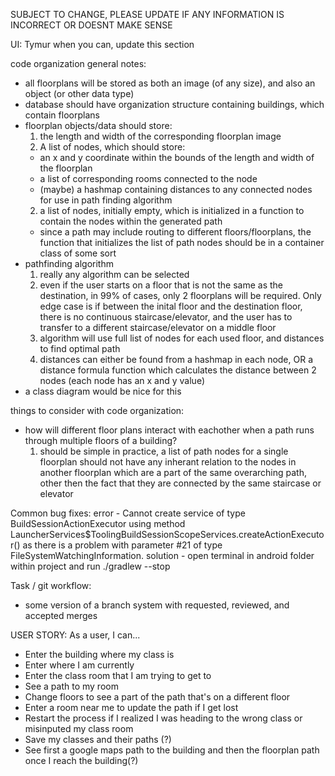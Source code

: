 SUBJECT TO CHANGE, PLEASE UPDATE IF ANY INFORMATION IS INCORRECT OR DOESNT MAKE SENSE

UI:
Tymur when you can, update this section


code organization general notes:
- all floorplans will be stored as both an image (of any size), and also an object (or other data type)
- database should have organization structure containing buildings, which contain floorplans
- floorplan objects/data should store:
  1. the length and width of the corresponding floorplan image
  2. A list of nodes, which should store:
    - an x and y coordinate within the bounds of the length and width of the floorplan
    - a list of corresponding rooms connected to the node
    - (maybe) a hashmap containing distances to any connected nodes for use in path finding algorithm
  2. a list of nodes, initially empty, which is initialized in a function to contain the nodes within the generated path
    - since a path may include routing to different floors/floorplans, the function that initializes the list of path nodes should be in a container class of some sort
- pathfinding algorithm
  1. really any algorithm can be selected
  2. even if the user starts on a floor that is not the same as the destination, in 99% of cases, only 2 floorplans will be required. Only edge case is if between the inital floor and the destination floor, there is no continuous staircase/elevator, and the user has to transfer to a different staircase/elevator on a middle floor
  3. algorithm will use full list of nodes for each used floor, and distances to find optimal path
  4. distances can either be found from a hashmap in each node, OR a distance formula function which calculates the distance between 2 nodes (each node has an x and y value)
- a class diagram would be nice for this

things to consider with code organization:
- how will different floor plans interact with eachother when a path runs through multiple floors of a building?
  1. should be simple in practice, a list of path nodes for a single floorplan should not have any inherant relation to the nodes in another floorplan which are a part of the same overarching path, other then the fact that they are connected by the same staircase or elevator

Common bug fixes:
error - Cannot create service of type BuildSessionActionExecutor using method LauncherServices$ToolingBuildSessionScopeServices.createActionExecutor() as there is a problem with parameter #21 of type FileSystemWatchingInformation.
solution - open terminal in android folder within project and run ./gradlew --stop

Task / git workflow:
- some version of a branch system with requested, reviewed, and accepted merges


USER STORY:
As a user, I can...
  - Enter the building where my class is
  - Enter where I am currently
  - Enter the class room that I am trying to get to
  - See a path to my room
  - Change floors to see a part of the path that's on a different floor
  - Enter a room near me to update the path if I get lost
  - Restart the process if I realized I was heading to the wrong class or misinputed my class room
  - Save my classes and their paths (?)
  - See first a google maps path to the building and then the floorplan path once I reach the building(?)
